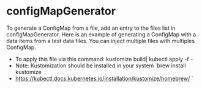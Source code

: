 # configMapGenerator
To generate a ConfigMap from a file, add an entry to the files list in configMapGenerator. Here is an example of generating a ConfigMap with a data items from a test data files. You can inject multiple files with multiples ConfigMap.

- To apply this file via this command: kustomize build| kubectl apply -f -
- Note: Kustomization should be installed in your system `brew install kustomize
- https://kubectl.docs.kubernetes.io/installation/kustomize/homebrew/
`
